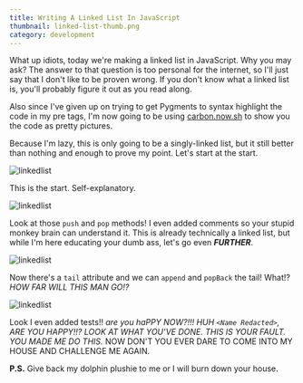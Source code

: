 ```yaml
---
title: Writing A Linked List In JavaScript
thumbnail: linked-list-thumb.png
category: development
---
```


What up idiots, today we're making a linked list in JavaScript. Why you may
ask? The answer to that question is too personal for the internet, so I'll
just say that I don't like to be proven wrong. If you don't know what a linked
list is, you'll probably figure it out as you read along.

Also since I've given up on trying to get Pygments to syntax highlight the
code in my pre tags, I'm now going to be using [carbon.now.sh][] to show you
the code as pretty pictures.

[carbon.now.sh]: https://carbon.now.sh

Because I'm lazy, this is only going to be a singly-linked list, but it still
better than nothing and enough to prove my point. Let's start at the start.

![linkedlist](https://cdn.halcyonnouveau.xyz/blog/img/linked-list1.png)

This is the start. Self-explanatory.

![linkedlist](https://cdn.halcyonnouveau.xyz/blog/img/linked-list2.png)

Look at those `push` and `pop` methods! I even added comments so your stupid
monkey brain can understand it. This is already technically a linked list, but
while I'm here educating your dumb ass, let's go even ***FURTHER***.

![linkedlist](https://cdn.halcyonnouveau.xyz/blog/img/linked-list3.png)

Now there's a `tail` attribute and we can `append` and `popBack` the tail!
What!? *HOW FAR WILL THIS MAN GO!?*

![linkedlist](https://cdn.halcyonnouveau.xyz/blog/img/linked-list4.png)

Look I even added tests!! *are you haPPY NOW?!!! **HUH `<Name Redacted>`, ARE YOU
HAPPY!!?* LOOK AT WHAT YOU'VE DONE. THIS IS YOUR FAULT. YOU MADE ME DO THIS.**
NOW DON'T YOU EVER DARE TO COME INTO MY HOUSE AND CHALLENGE ME AGAIN.

**P.S.** Give back my dolphin plushie to me or I will burn down your house.
